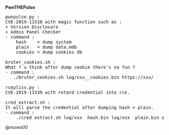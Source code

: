 **PwnTHEPulse**
<pre>
pwnpulse.py : 
CVE-2019-11510 with magic function such as :
+ Version Disclosure
+ Admin Panel Checker
- command :
    hash    = dump system
    plain   = dump data.mdb
    cookies = dump cookies db

bruter_cookies.sh :
What ? u think after dump cookie there's no fun ?
- command :
   ./bruter_cookies.sh log/xxx__cookies.bin https://xxx/

rcepliss.py :
CVE-2019-11539 with retard credential into rce.

cred_extract.sh :
It will parse the credential after dumping hash + plain.
- command :
    ./cred_extract.sh log/xxx__hash.bin log/xxx__plain.bin out.txt
</pre>

@_muwa00_
